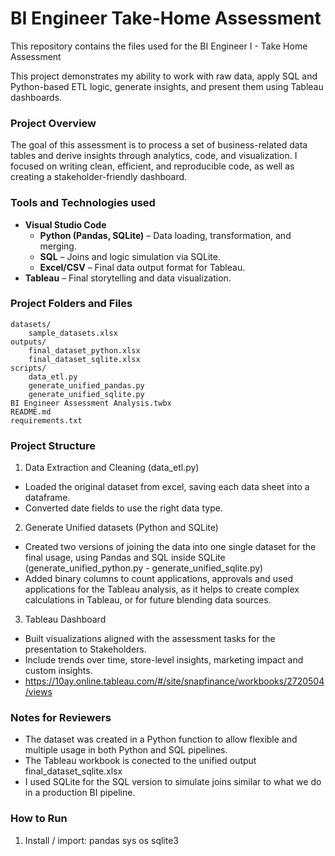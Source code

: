 # BI Engineer Take-Home Assessment
This repository contains the files used for the BI Engineer I - Take Home Assessment

This project demonstrates my ability to work with raw data, apply SQL and Python-based ETL logic, generate insights, and present them using Tableau dashboards.

### Project Overview
The goal of this assessment is to process a set of business-related data tables and derive insights through analytics, code, and visualization. I focused on writing clean, efficient, and reproducible code, as well as creating a stakeholder-friendly dashboard.

### Tools and Technologies used
- **Visual Studio Code** 
    - **Python (Pandas, SQLite)** – Data loading, transformation, and merging.
    - **SQL** – Joins and logic simulation via SQLite.
    - **Excel/CSV** – Final data output format for Tableau.
- **Tableau** – Final storytelling and data visualization.

### Project Folders and Files
    datasets/
        sample_datasets.xlsx
    outputs/
        final_dataset_python.xlsx
        final_dataset_sqlite.xlsx
    scripts/
        data_etl.py
        generate_unified_pandas.py
        generate_unified_sqlite.py
    BI Engineer Assessment Analysis.twbx
    README.md
    requirements.txt

### Project Structure

1. Data Extraction and Cleaning (data_etl.py)
- Loaded the original dataset from excel, saving each data sheet into a dataframe.
- Converted date fields to use the right data type.
2. Generate Unified datasets (Python and SQLite)
- Created two versions of joining the data into one single dataset for the final usage, using Pandas and SQL inside SQLite (generate_unified_python.py - generate_unified_sqlite.py)
- Added binary columns to count applications, approvals and used applications for the Tableau analysis, as it helps to create complex calculations in Tableau, or for future blending data sources.
3. Tableau Dashboard
- Built visualizations aligned with the assessment tasks for the presentation to Stakeholders.
- Include trends over time, store-level insights, marketing impact and custom insights.
- https://10ay.online.tableau.com/#/site/snapfinance/workbooks/2720504/views

### Notes for Reviewers
- The dataset was created in a Python function to allow flexible and multiple usage in both Python and SQL pipelines.
- The Tableau workbook is conected to the unified output final_dataset_sqlite.xlsx
- I used SQLite for the SQL version to simulate joins similar to what we do in a production BI pipeline.

### How to Run
1. Install / import:
    pandas
    sys
    os
    sqlite3
